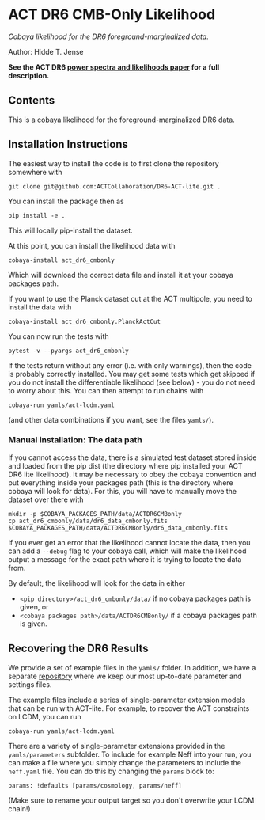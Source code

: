 # ACT DR6 CMB-Only Likelihood
_Cobaya likelihood for the DR6 foreground-marginalized data._

Author: Hidde T. Jense

**See the ACT DR6 [power spectra and likelihoods paper](https://arxiv.org/abs/2503.14452) for a full description.**


## Contents

This is a [cobaya](https://cobaya.readthedocs.io/en/latest/) likelihood for the foreground-marginalized DR6 data.


## Installation Instructions

The easiest way to install the code is to first clone the repository somewhere with
```
git clone git@github.com:ACTCollaboration/DR6-ACT-lite.git .
```
You can install the package then as
```
pip install -e .
```
This will locally pip-install the dataset.

At this point, you can install the likelihood data with
```
cobaya-install act_dr6_cmbonly
```
Which will download the correct data file and install it at your cobaya packages path.

If you want to use the Planck dataset cut at the ACT multipole, you need to install the data with
```
cobaya-install act_dr6_cmbonly.PlanckActCut
```
You can now run the tests with
```
pytest -v --pyargs act_dr6_cmbonly
```
If the tests return without any error (i.e. with only warnings), then the code is probably correctly installed. You may get some tests which get skipped if you do not install the differentiable likelihood (see below) - you do not need to worry about this. You can then attempt to run chains with
```
cobaya-run yamls/act-lcdm.yaml
```
(and other data combinations if you want, see the files `yamls/`).


### Manual installation: The data path

If you cannot access the data, there is a simulated test dataset stored inside and loaded from the pip dist (the directory where pip installed your ACT DR6 lite likelihood). It may be necessary to obey the cobaya convention and put everything inside your packages path (this is the directory where cobaya will look for data). For this, you will have to manually move the dataset over there with
```
mkdir -p $COBAYA_PACKAGES_PATH/data/ACTDR6CMBonly
cp act_dr6_cmbonly/data/dr6_data_cmbonly.fits $COBAYA_PACKAGES_PATH/data/ACTDR6CMBonly/dr6_data_cmbonly.fits
```
If you ever get an error that the likelihood cannot locate the data, then you can add a `--debug` flag to your cobaya call, which will make the likelihood output a message for the exact path where it is trying to locate the data from.

By default, the likelihood will look for the data in either
- `<pip directory>/act_dr6_cmbonly/data/` if no cobaya packages path is given, or
- `<cobaya packages path>/data/ACTDR6CMBonly/` if a cobaya packages path is given.


## Recovering the DR6 Results

We provide a set of example files in the `yamls/` folder. In addition, we have a separate [repository](https://github.com/ACTCollaboration/ACT-DR6-parameters) where we keep our most up-to-date parameter and settings files.

The example files include a series of single-parameter extension models that can be run with ACT-lite. For example, to recover the ACT constraints on LCDM, you can run
```
cobaya-run yamls/act-lcdm.yaml
```

There are a variety of single-parameter extensions provided in the `yamls/parameters` subfolder. To include for example Neff into your run, you can make a file where you simply change the parameters to include the `neff.yaml` file. You can do this by changing the `params` block to:
```
params: !defaults [params/cosmology, params/neff]
```
(Make sure to rename your output target so you don't overwrite your LCDM chain!)
